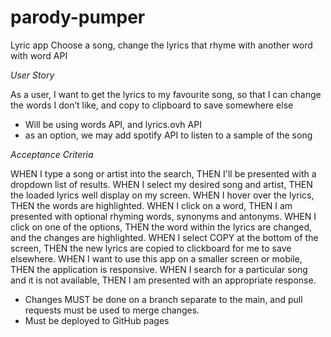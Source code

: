 # parody-pumper
Lyric app
Choose a song, change the lyrics that rhyme with another word with word API 

*User Story*

As a user, I want to get the lyrics to my favourite song, so that I can change the words I don’t like, and copy to clipboard to save somewhere else
- Will be using words API, and lyrics.ovh API
- as an option, we may add spotify API to listen to a sample of the song

*Acceptance Criteria*

WHEN I type a song or artist into the search,
THEN I'll be presented with a dropdown list of results.
WHEN I select my desired song and artist,
THEN the loaded lyrics well display on my screen.
WHEN I hover over the lyrics,
THEN the words are highlighted.
WHEN I click on a word,
THEN I am presented with optional rhyming words, synonyms and antonyms.
WHEN I click on one of the options,
THEN the word within the lyrics are changed, and the changes are highlighted.
WHEN I select COPY at the bottom of the screen,
THEN the new lyrics are copied to clickboard for me to save elsewhere.
WHEN I want to use this app on a smaller screen or mobile,
THEN the application is responsive.
WHEN I search for a particular song and it is not available,
THEN I am presented with an appropriate response. 

- Changes MUST be done on a branch separate to the main, and pull requests must be used to merge changes.
- Must be deployed to GitHub pages